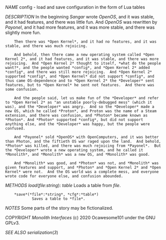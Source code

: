 *NAME*
        config - load and save configuration in the form of Lua tables

*DESCRIPTION*
        In the beginning *Sangar* wrote *OpenOS*, and it was stable, and it had features, and there was little fun.  And *OpenOS* was rewritten by *Payonel*, and it had more features, and it was more stable, and there was slightly more fun.

        Then there was *Open Kernel*, and it had no features, and it was stable, and there was much rejoicing.

        And behold, then there came a new operating system called *Open Kernel 2*, and it had features, and it was stable, and there was more rejoicing.  And *Open Kernel 2* thought to itself, *what do the people want?*, and the people wanted *config*, and *Open Kernel 2* added *config*, and there was still more rejoicing.  And *Open Kernel 2* supported *config*, and *Open Kernel* did not support *config*, and thus came OS-dependence and to *Open Kernel 2* the *Developer* sent features, but to *Open Kernel* he sent not features.  And there was some confusion.

        And the people said, let us make fun of the *Developer* and refer to *Open Kernel 2* as "an unstable poorly-debugged mess" (which it was), and the *Developer* was angry.  And so the *Developer* made a new OS, which he called *Proton*, and Proton was the name of a Steam extension, and there was confusion, and *Photon* became known as *Photon*. And *Photon* supported *config*, but did not support anything else, and the *Developer* was happy, but the people were confused.

        And *Payonel* sold *OpenOS* with OpenComputers, and it was better than Photon, and the fiftieth OS war raged upon the land.  And behold, *Photon* was killed, and there was much rejoicing from *Payonel*.  But the *Developer* wrote a new operating system, and he called it *Monolith*, and *Monolith* was a new OS, and *Monolith* was good.

        And *Monolith* was good, and *Photon* was not, and *Monolith* was given features and support, and *Photon* and *Open Kernel 2* and *Open Kernel* were not.  And the OS world was a complete mess, and everyone wrote code for everyone else, and confusion abounded.

*METHODS
        load*(*file*:*string*): *table*
                Loads a table from *file*.

        *save*(*file*:*string*, *cfg*:*table*)
                Saves a table to *file*.

*NOTES*
        Some parts of the story may be fictionalized.

*COPYRIGHT
        Monolith Interfaces* (c) 2020 Ocawesome101 under the GNU GPLv3.

*SEE ALSO
        serialization*(*3*)
